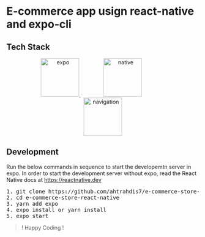 # E-commerce app usign react-native and expo-cli

## Tech Stack
<div align="center">

<a href="https://expo.io">
    <img src="https://lh3.googleusercontent.com/7l-bQADRV4PzxAz_9GH2aozV3jkHqdlUJbOsIf4Eu_bazCi6UH_UyiAeKer2-s9GafI" height="100" alt="expo">
</a>

<a style="margin:60px" href="https://reactnative.dev/">
    <img src="https://seeklogo.com/images/R/react-logo-7B3CE81517-seeklogo.com.png" height="100" alt="native">
</a>

<a style="margin:70px" href="https://reactnavigation.org/">
    <img src="https://reactnavigation.org/img/spiro.svg" height="100" alt="navigation">
</a>

</div>

## Development
Run the below commands in sequence to start the developemtn server in expo. In order to start the development server without expo, read the React Native docs at https://reactnative.dev
<pre>
1. git clone https://github.com/ahtrahdis7/e-commerce-store-react-native.git
2. cd e-commerce-store-react-native
3. yarn add expo
4. expo install or yarn install
5. expo start
</pre>

> ! Happy Coding !
